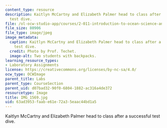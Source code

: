 ```yaml
---
content_type: resource
description: Kaitlyn McCartny and Elizabeth Palmer head to class after a successful
  test dive.
file: /ol-ocw-studio-app/courses/2-011-introduction-to-ocean-science-and-engineering-spring-2006/63ad3953faabe61e72a35eaac44bd1a5_IMG_1569.jpg
file_size: 80906
file_type: image/jpeg
image_metadata:
  caption: Kaitlyn McCartny and Elizabeth Palmer head to class after a successful
    test dive.
  credit: Photo by Prof. Techet.
  image-alt: Two students with backpacks.
learning_resource_types:
- Laboratory Assignments
license: https://creativecommons.org/licenses/by-nc-sa/4.0/
ocw_type: OCWImage
parent_title: Labs
parent_type: CourseSection
parent_uid: d07bad32-90f0-6804-1882-ac316a4de372
resourcetype: Image
title: IMG_1569.jpg
uid: 63ad3953-faab-e61e-72a3-5eaac44bd1a5
---
```

Kaitlyn McCartny and Elizabeth Palmer head to class after a successful test dive.